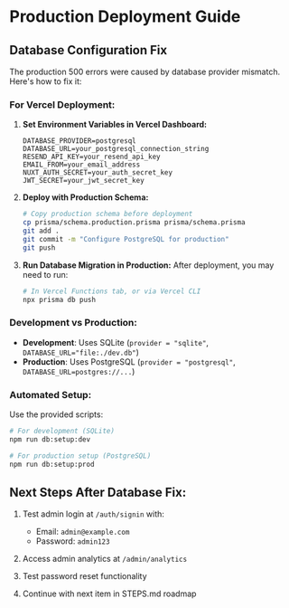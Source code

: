 # Production Deployment Guide

## Database Configuration Fix

The production 500 errors were caused by database provider mismatch. Here's how to fix it:

### For Vercel Deployment:

1. **Set Environment Variables in Vercel Dashboard:**
   ```
   DATABASE_PROVIDER=postgresql
   DATABASE_URL=your_postgresql_connection_string
   RESEND_API_KEY=your_resend_api_key
   EMAIL_FROM=your_email_address
   NUXT_AUTH_SECRET=your_auth_secret_key
   JWT_SECRET=your_jwt_secret_key
   ```

2. **Deploy with Production Schema:**
   ```bash
   # Copy production schema before deployment
   cp prisma/schema.production.prisma prisma/schema.prisma
   git add .
   git commit -m "Configure PostgreSQL for production"
   git push
   ```

3. **Run Database Migration in Production:**
   After deployment, you may need to run:
   ```bash
   # In Vercel Functions tab, or via Vercel CLI
   npx prisma db push
   ```

### Development vs Production:

- **Development**: Uses SQLite (`provider = "sqlite"`, `DATABASE_URL="file:./dev.db"`)
- **Production**: Uses PostgreSQL (`provider = "postgresql"`, `DATABASE_URL=postgres://...`)

### Automated Setup:

Use the provided scripts:
```bash
# For development (SQLite)
npm run db:setup:dev

# For production setup (PostgreSQL) 
npm run db:setup:prod
```

## Next Steps After Database Fix:

1. Test admin login at `/auth/signin` with:
   - Email: `admin@example.com`
   - Password: `admin123`

2. Access admin analytics at `/admin/analytics`

3. Test password reset functionality

4. Continue with next item in STEPS.md roadmap
